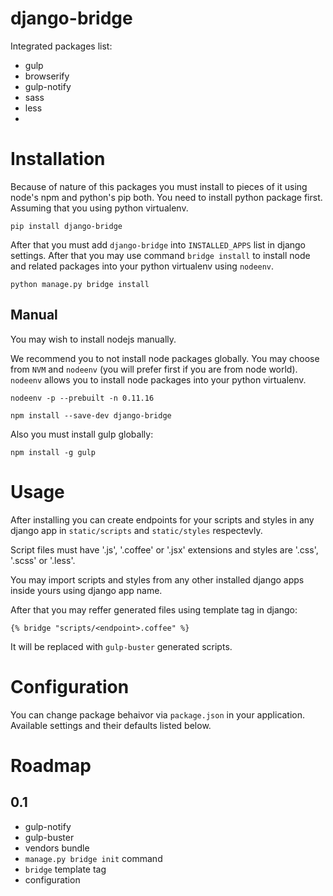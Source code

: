 # django-bridge

Integrated packages list:

* gulp
* browserify
* gulp-notify
* sass
* less
*

Installation
============

Because of nature of this packages you must install to pieces of it using node's
npm and python's pip both. You need to install python package first. Assuming
that you using python virtualenv.

    pip install django-bridge

After that you must add `django-bridge` into `INSTALLED_APPS` list in django
settings. After that you may use command `bridge install` to install node and
related packages into your python virtualenv using `nodeenv`.

    python manage.py bridge install

Manual
------

You may wish to install nodejs manually.

We recommend you to not install node packages globally. You may choose from
`NVM` and `nodeenv` (you will prefer first if you are from node world). `nodeenv`
allows you to install node packages into your python virtualenv.

    nodeenv -p --prebuilt -n 0.11.16

    npm install --save-dev django-bridge

Also you must install gulp globally:

    npm install -g gulp

Usage
=====

After installing you can create endpoints for your scripts and styles in any
django app in `static/scripts` and `static/styles` respectevly.

Script files must have '.js', '.coffee' or '.jsx' extensions and styles
are '.css', '.scss' or '.less'.

You may import scripts and styles from any other installed django apps inside
yours using django app name.

After that you may reffer generated files using template tag in django:

    {% bridge "scripts/<endpoint>.coffee" %}

It will be replaced with `gulp-buster` generated scripts.


Configuration
=============

You can change package behaivor via `package.json` in your application.
Available settings and their defaults listed below.


Roadmap
=======

0.1
---

* gulp-notify
* gulp-buster
* vendors bundle
* `manage.py bridge init` command
* `bridge` template tag
* configuration


